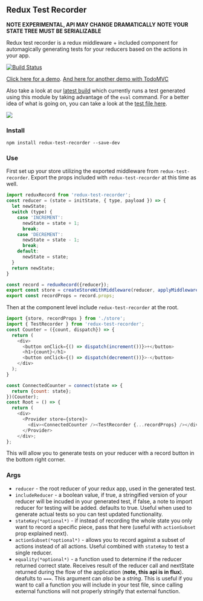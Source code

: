 ## Redux Test Recorder

**NOTE EXPERIMENTAL, API MAY CHANGE DRAMATICALLY**
**NOTE YOUR STATE TREE MUST BE SERIALIZABLE**

Redux test recorder is a redux middleware + included component for automagically generating tests for your reducers based on the actions in your app.

[![Build Status](https://travis-ci.org/conorhastings/redux-test-recorder.svg?branch=master)](https://travis-ci.org/conorhastings/redux-test-recorder)

<a href="http://conorhastings.com/redux-test-recorder/demo/index.html">Click here for a demo</a>. 
<a href="http://conorhastings.com/todo-mvc-redux-test-recorder/">And here for another demo with TodoMVC</a>

Also take a look at our <a href="https://travis-ci.org/conorhastings/redux-test-recorder">latest build</a> which currently runs a test generated using this module by taking advantage of the `eval` command. For a better idea of what is going on, you can take a look at the <a href="https://github.com/conorhastings/redux-test-recorder/blob/master/tests/index.js">test file here</a>.

<img src='http://i.imgur.com/TUMGnnb.gif' />

### Install

`npm install redux-test-recorder --save-dev`

### Use

First set up your store utilizing the exported middleware from `redux-test-recorder`. Export the props included with `redux-test-recorder` at this time as well. 

```js
import reduxRecord from 'redux-test-recorder';
const reducer = (state = initState, { type, payload }) => {
  let newState;
  switch (type) {
    case 'INCREMENT':
      newState = state + 1;
      break;
    case 'DECREMENT':
      newState = state - 1;
      break;
    default:
      newState = state;
  }
  return newState;
}

const record = reduxRecord({reducer});
export const store = createStoreWithMiddleware(reducer, applyMiddleware(record.middleware));
export const recordProps = record.props;
```

Then at the component level include `redux-test-recorder` at the root.

```js
import {store, recordProps } from './store';
import { TestRecorder } from 'redux-test-recorder';
const Counter = ({count, dispatch}) => {
  return (
    <div>
      <button onClick={() => dispatch(increment())}>+</button>
      <h1>{count}</h1>
      <button onClick={() => dispatch(decrement())}>-</button>
    </div>
  );
}

const ConnectedCounter = connect(state => {
  return {count: state};
})(Counter);
const Root = () => {
  return (
    <div>
      <Provider store={store}>
        <div><ConnectedCounter /><TestRecorder {...recordProps} /></div>
      </Provider>
    </div>;
};
```
This will allow you to generate tests on your reducer with a record button in the bottom right corner.

### Args

* `reducer` - the root reducer of your redux app, used in the generated test.
* `includeReducer` - a boolean value, if true, a stringified version of your reducer will be incuded in your generated test, if false, a note to import reducer for testing will be added. defaults to true. Useful when used to generate actual tests so you can test updated functionality.
* `stateKey(*optional*)` - if instead of recording the whole state you only want to record a specific piece, pass that here (useful with `actionSubset` prop explained next).
* `actionSubset(*optional*)` - allows you to record against a subset of actions instead of all actions. Useful combined with `stateKey` to test a single reducer.
* `equality(*optional*)` - a function used to determine if the reducer returned correct state. Receives result of the reducer call and nextState returned during the flow of the application (**note, this api is in flux**). deafults to `===`. This argument can *also* be a *string*. This is useful if you want to call a function you will include in your test file, since calling external functions will not properly stringify that external function. 


